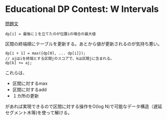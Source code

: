 # Educational DP Contest: W Intervals

[問題文](https://atcoder.jp/contests/dp/tasks/dp_w)

```
dp[i] = 最後に１を立てたのが位置iの場合の最大値
```

区間の終端順にテーブルを更新する。あとから値が更新されるのが気持ち悪い。

```
dp[i + 1] = max({dp[0], ... dp[i]});
// ajはiを終端とする区間jのスコアで、kは区間jに含まれる。
dp[k] += aj;
```

これらは、
+ 区間に対するmax
+ 区間に対するadd
+ １カ所の更新

があれば実現できるので区間に対する操作をO(log N)で可能なデータ構造（遅延セグメント木等)を使って解ける。
